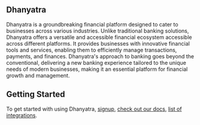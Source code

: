 ## Dhanyatra
Dhanyatra is a groundbreaking financial platform designed to cater to businesses across various industries. Unlike traditional banking solutions, Dhanyatra offers a versatile and accessible financial ecosystem accessible across different platforms. It provides businesses with innovative financial tools and services, enabling them to efficiently manage transactions, payments, and finances. Dhanyatra's approach to banking goes beyond the conventional, delivering a new banking experience tailored to the unique needs of modern businesses, making it an essential platform for financial growth and management.

## Getting Started

To get started with using Dhanyatra, [signup](https://dhanyatra.brighthustle.in), [check out our docs](https://dhanyatra.brighthustle.in/docs/), [list of integrations](https://dhanyatra.brighthustle.in/integrations/).

